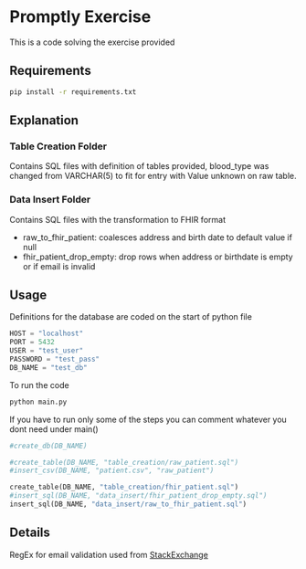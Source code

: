 # Promptly Exercise

This is a code solving the exercise provided

## Requirements

```bash
pip install -r requirements.txt
```

## Explanation
### Table Creation Folder
Contains SQL files with definition of tables provided, blood_type was changed from VARCHAR(5) to fit for entry with Value unknown on raw table.

### Data Insert Folder
Contains SQL files with the transformation to FHIR format
- raw_to_fhir_patient: coalesces address and birth date to default value if null 
- fhir_patient_drop_empty: drop rows when address or birthdate is empty or if email is invalid

## Usage
Definitions for the database are coded on the start of python file
```python
HOST = "localhost"
PORT = 5432
USER = "test_user"
PASSWORD = "test_pass"
DB_NAME = "test_db"
```
To run the code
```bash
python main.py
```
If you have to run only some of the steps you can comment whatever you dont need under main()

```python
#create_db(DB_NAME)

#create_table(DB_NAME, "table_creation/raw_patient.sql")
#insert_csv(DB_NAME, "patient.csv", "raw_patient")

create_table(DB_NAME, "table_creation/fhir_patient.sql")
#insert_sql(DB_NAME, "data_insert/fhir_patient_drop_empty.sql") 
insert_sql(DB_NAME, "data_insert/raw_to_fhir_patient.sql")  
```

## Details

RegEx for email validation used from [StackExchange](https://dba.stackexchange.com/questions/68266/what-is-the-best-way-to-store-an-email-address-in-postgresql/165923#165923)